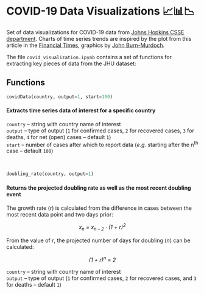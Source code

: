 # COVID-19 Data Visualizations :chart_with_upwards_trend::bar_chart::chart_with_downwards_trend:  

Set of data visualizations for COVID-19 data from [Johns Hopkins CSSE department](https://github.com/CSSEGISandData/COVID-19). Charts of time series trends are inspired by the plot from this article in the [Financial Times](https://www.ft.com/coronavirus-latest), graphics by [John Burn-Murdoch](https://twitter.com/jburnmurdoch).  

The file `covid_visualization.ipynb` contains a set of functions for extracting key pieces of data from the JHU dataset:  

## Functions  

```python
covidData(country, output=1, start=100)
```  

#### Extracts time series data of interest for a specific country  

`country` &ndash; string with country name of interest  
`output` &ndash; type of output (`1` for confirmed cases, `2` for recovered cases, `3` for deaths, `4` for net (open) cases &ndash; default `1`)  
`start` &ndash; number of cases after which to report data (<i>e.g.</i> starting after the n<sup>th</sup> case &ndash; default `100`)  

&nbsp;  

```python
doubling_rate(country, output=1)
```  

#### Returns the projected doubling rate as well as the most recent doubling event  

The growth rate (<i>r</i>) is calculated from the difference in cases between the most recent data point and two days prior:  

<p align='center'>
	<i>x<sub>n</sub> = x<sub>n – 2</sub> &middot; (1 + r)<sup>2</sup></i>
</p>  

From the value of <i>r</i>, the projected number of days for doubling (<i>n</i>) can be calculated:  

<p align='center'>
	<i>(1 + r)<sup>n</sup> = 2</i>
</p>  

`country` &ndash; string with country name of interest  
`output` &ndash; type of output (`1` for confirmed cases, `2` for recovered cases, and `3` for deaths &ndash; default `1`)  